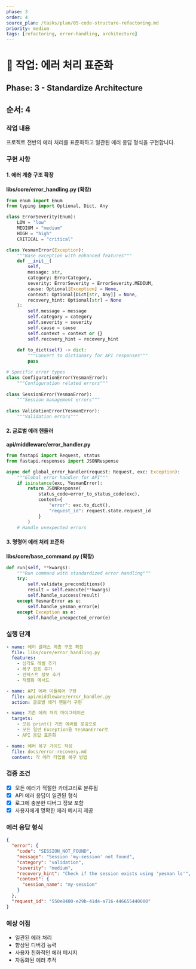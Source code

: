 ```yaml
---
phase: 3
order: 4
source_plan: /tasks/plan/05-code-structure-refactoring.md
priority: medium
tags: [refactoring, error-handling, architecture]
---
```


# 📌 작업: 에러 처리 표준화

## Phase: 3 - Standardize Architecture

## 순서: 4

### 작업 내용

프로젝트 전반의 에러 처리를 표준화하고 일관된 에러 응답 형식을 구현합니다.

### 구현 사항

#### 1. 에러 계층 구조 확장

**libs/core/error_handling.py (확장)**

```python
from enum import Enum
from typing import Optional, Dict, Any

class ErrorSeverity(Enum):
    LOW = "low"
    MEDIUM = "medium"
    HIGH = "high"
    CRITICAL = "critical"

class YesmanError(Exception):
    """Base exception with enhanced features"""
    def __init__(
        self,
        message: str,
        category: ErrorCategory,
        severity: ErrorSeverity = ErrorSeverity.MEDIUM,
        cause: Optional[Exception] = None,
        context: Optional[Dict[str, Any]] = None,
        recovery_hint: Optional[str] = None
    ):
        self.message = message
        self.category = category
        self.severity = severity
        self.cause = cause
        self.context = context or {}
        self.recovery_hint = recovery_hint
        
    def to_dict(self) -> dict:
        """Convert to dictionary for API responses"""
        pass

# Specific error types
class ConfigurationError(YesmanError):
    """Configuration related errors"""
    
class SessionError(YesmanError):
    """Session management errors"""
    
class ValidationError(YesmanError):
    """Validation errors"""
```

#### 2. 글로벌 에러 핸들러

**api/middleware/error_handler.py**

```python
from fastapi import Request, status
from fastapi.responses import JSONResponse

async def global_error_handler(request: Request, exc: Exception):
    """Global error handler for API"""
    if isinstance(exc, YesmanError):
        return JSONResponse(
            status_code=error_to_status_code(exc),
            content={
                "error": exc.to_dict(),
                "request_id": request.state.request_id
            }
        )
    # Handle unexpected errors
```

#### 3. 명령어 에러 처리 표준화

**libs/core/base_command.py (확장)**

```python
def run(self, **kwargs):
    """Run command with standardized error handling"""
    try:
        self.validate_preconditions()
        result = self.execute(**kwargs)
        self.handle_success(result)
    except YesmanError as e:
        self.handle_yesman_error(e)
    except Exception as e:
        self.handle_unexpected_error(e)
```

### 실행 단계

```yaml
- name: 에러 클래스 계층 구조 확장
  file: libs/core/error_handling.py
  features:
    - 심각도 레벨 추가
    - 복구 힌트 추가
    - 컨텍스트 정보 추가
    - 직렬화 메서드

- name: API 에러 미들웨어 구현
  file: api/middleware/error_handler.py
  action: 글로벌 에러 핸들러 구현

- name: 기존 에러 처리 마이그레이션
  targets:
    - 모든 print() 기반 에러를 로깅으로
    - 모든 일반 Exception을 YesmanError로
    - API 응답 표준화

- name: 에러 복구 가이드 작성
  file: docs/error-recovery.md
  content: 각 에러 타입별 복구 방법
```

### 검증 조건

- [x] 모든 에러가 적절한 카테고리로 분류됨
- [x] API 에러 응답이 일관된 형식
- [x] 로그에 충분한 디버그 정보 포함
- [x] 사용자에게 명확한 에러 메시지 제공

### 에러 응답 형식

```json
{
  "error": {
    "code": "SESSION_NOT_FOUND",
    "message": "Session 'my-session' not found",
    "category": "validation",
    "severity": "medium",
    "recovery_hint": "Check if the session exists using 'yesman ls'",
    "context": {
      "session_name": "my-session"
    }
  },
  "request_id": "550e8400-e29b-41d4-a716-446655440000"
}
```

### 예상 이점

- 일관된 에러 처리
- 향상된 디버깅 능력
- 사용자 친화적인 에러 메시지
- 자동화된 에러 추적
